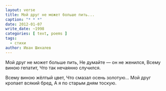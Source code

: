 ```yaml
---
layout: verse
title: Мой друг не может больше пить...
caption: "* * *"
date: 2012-01-07
write_date: ~1998
categories: [ text, poems ]
tags:
  - стихи
author: Иван Шихалев
---
```

Мой друг не может больше пить,
Не думайте — он не женился,
Всему виною гепатит,
Что так нечаянно случился.

Всему виною жёлтый цвет,
Что смазал осень золотую...
Мой друг кропает всякий бред,
А я по старым дням тоскую.
